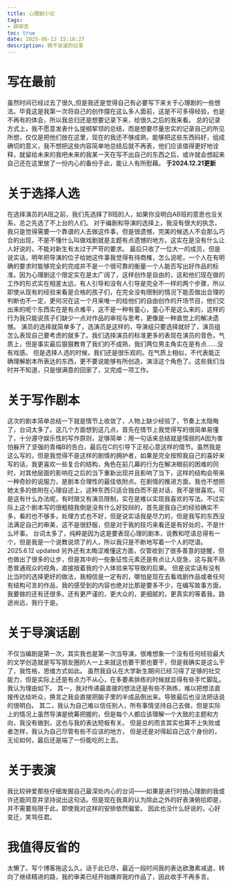 ```yaml
---
title: 心理剧小记
tags: 
- 碎碎念
toc: true
date: 2025-06-12 15:18:27 
description: 微不足道的记录
---
```

# 写在最前

虽然时间已经过去了很久,但是我还是觉得自己有必要写下来关于心理剧的一些想法。毕竟这是我第一次将自己的创作摆在这么多人面前，这是不可多得经验，也是不再有的体会，所以我总归还是想要记录下来，给很久之后的我来看。
总的记录方式上，我不愿意发表什么提纲挈领的总结，而是想要尽量忠实的记录自己的所见所想，仅仅是把他们放在这里，现在的我还不够成熟，能够把这些东西码好，组成确切的意义，我不想把这些内容简单地总结后就不再表，他们应该值得更好地诠释，就留给未来的我吧未来的我某一天在写不出自己的东西之后，或许就会想起来自己还在这里放了一份内心的备份于此，能让人有所慰藉。
**于2024.12.21更新**
# 关于选择人选
在选择演员的A班之前，我们先选择了B班的人，如果你没明白AB班的意思也没关系，总之先选了不上台的人们。
对于编剧和导演的选择上，我没有很大的执念，我只是觉得需要一个靠谱的人去做这件事，但是很遗憾，完美的候选人不会那么巧合的出现，不是不懂什么叫做戏剧就是主题有点遗憾的地方。这实在是没有什么让人好说的，不能对新生有太过于严苛的要求。
最后只收了一位大一的成员，但是说实话，明年把导演的位子给她这件事我觉得有待商榷，怎么说呢，一个人在有明确的要求时能够完全的完成并不是一个很可靠的衡量一个人能否写出好作品的标准。因为心理剧这个限定实在是太广阔了，这样创作是自由的，这和他们现在做的工作的形式实在相差太远，有人引导和没有人引导是完全不一样的两个步骤，所以即使从现有的经验来看是合格的孩子们，在完全没有限制的情况下能否做出合理的判断也不一定，更何况在这一个月来唯一的给他们的自由创作的开场节目，他们交出来的呢个东西实在是有点难平，这不是一种有童心，童心不是这么来的，这样的行为我只能说孩子们缺少一点对作品的审视与思考，更像是一种直觉上的解决遗憾。
演员的选择就简单多了，选演员是这样的，导演组只要选择就好了，演员组怎么表现自己要考虑的就多了。我们选择演员的标准更多的表现在演员的音色，气质上，但是事实最后狠狠教育了我们的不成熟，我们两位男主角实在是有点……没有戏感。
但是选择人选的时候，我们还是很乐观的。在气质上相似，不代表能正确理解剧本所表达的东西，更不要说能够有所创造，演活这个角色了。这些我们当时并不知道，只是很满意的回家了，又完成一项工作。
# 关于写作剧本
这次的剧本简单总结一下就是情节上收敛了，人物上缺少经验了，节奏上太隐晦了，台词太多了。这几个方面想到这几点，首先在情节上我觉得写的很简单易懂了，十分遵守娱乐性的写作原则，足够简单：用一句话来总结就是懦弱的A因为害怕躲开了坚强的青梅B的告白，最后在C的引导下正视心意这样的情节。虽然我是这么写的，但是我觉得不是这样的剧情的拥护者，如果是完全按照我自己的喜好来写的话，我更喜欢一些复合的结构，角色在前几幕的行为在解决眼前的困难的同时，对其他层面的影响在之后的当下重新出现并且影响了当下，这样的结构会带来一种奇妙的说服力，是剧本合理性的最佳依附点。在剧情的推进方面，我也不想把她太多的依附在心理自述上，这种东西只适合独白而不是对话，我不是很喜欢。可是这有什么办法呢，有时限又有演员限制，实在是难以实现我喜欢的写法。不过实际上这个剧本写的很粗糙我倒是没有什么好狡辩的，首先是我自己的经验确实不多，看的也不够多，处理方式也不好，但是说实话我是尽力的，但是我写的东西没法满足自己的审美，这不是很舒服，但是对于我的技巧来看还是有好处的，不是什么坏事。
台词太多了，纯粹是因为这是要表现心理的剧本，说教和呓语总得有一个，但是我是一个说教说烦了的人，所以我只是不断地写着一个人的呓语。
2025.6.12 updated
另外还有太晦涩难懂这方面，仅管收到了很多善意的提醒，但也做出了很多的让步，但是其中的一些象征性元素还是有点让人捉急，这与我不熟悉普通观众的视角，直接按着我的个人体验来写导致的后果。
但是说实话有没有比当时的选择更好的做法，我相信是一定有的，哪怕是现在去看戏剧作品或者任何有结构可言的作品，我的感受到的内容也绝对比那是要多不少，在编写故事方面，我要做的还有还很多。还有更严谨的，更大众的，更细腻的，更真实的等着我。路途尚远，我行于是。
# 关于导演话剧
不仅当编剧是第一次，其实我也是第一次当导演，很难想象一个没有任何经验最大的文学创造就是写写朋友圈的人一上来就这也要干那也要干，但是我确实是这么干了，我性格，思维方式如此。
虽然我自认在大学新生期间已经习得了足够的社交能力，但是实际上还是有点力不从心，在多要素排练的时候就显得有些手忙脚乱。我认为理由如下。
其一，我对传递最直接的想法还是有些不熟练，难以把想法直接传达给听众，换言之我会直接把脑子里的半成品倒出来。导致最后也没法把话说的很明白。
其二，我认为自己难以信任别人，所有事情坚持自己去做，但是实际上的情况上虽然导演是统筹把握的，但是每个人都应该理解一个大致的主题和方向，我没有做到，这也与我的表达短板有关。
但是总的而言其实也算不上失败或者怎样，我认为自己尽管有些不应该的地方， 但是还是对得起自己这个身份的，无论如何，最后还是端了一份能吃的上去。
# 关于表演
我比较钟爱那些仔细发掘自己最深处内心的台词——如果是进行时拍心理剧的我或许还能同意并坚持说出这句话。但是现在我真的认为除此之外的好表演俯拾即是，并不需要局限于此，即使我对这样的安排依然偏爱。
因此也没什么好说的，心好变迁，笑骂任君。
# 我值得反省的
太懒了。写个博客拖这么久。话于此已尽，最近一段时间我的表达欲激素减退，转向了继续精进的路，我的审美已经开始嫌弃我的作品了，因此收手不再多言。